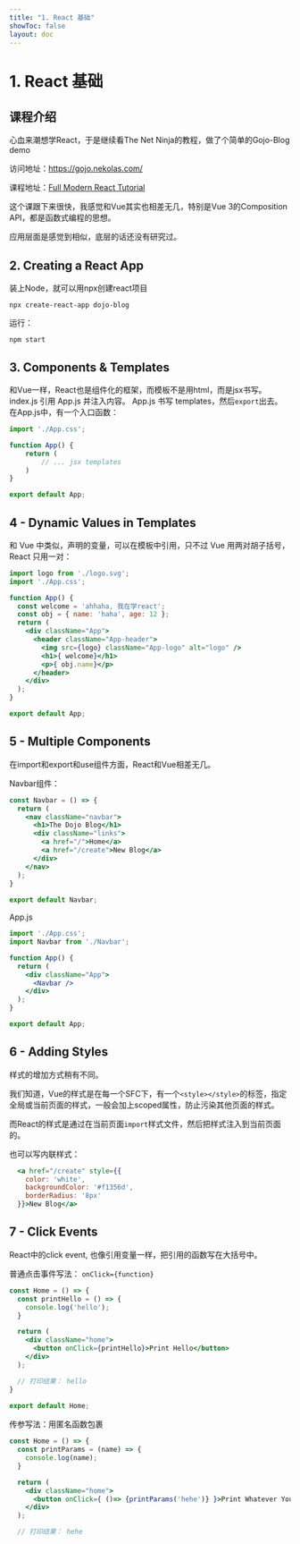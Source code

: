 ```yaml
---
title: "1. React 基础"
showToc: false
layout: doc
---
```

# 1. React 基础
## 课程介绍
心血来潮想学React，于是继续看The Net Ninja的教程，做了个简单的Gojo-Blog demo

访问地址：https://gojo.nekolas.com/

课程地址：[Full Modern React Tutorial](https://www.youtube.com/watch?v=j942wKiXFu8&list=PL4cUxeGkcC9gZD-Tvwfod2gaISzfRiP9d)

这个课跟下来很快，我感觉和Vue其实也相差无几，特别是Vue 3的Composition API，都是函数式编程的思想。

应用层面是感觉到相似，底层的话还没有研究过。

## 2. Creating a React App
装上Node，就可以用npx创建react项目
```shell
npx create-react-app dojo-blog
```

运行：
```shell
npm start
```

## 3. Components & Templates
和Vue一样，React也是组件化的框架，而模板不是用html，而是jsx书写。
index.js 引用 App.js 并注入内容。
App.js 书写 templates，然后`export`出去。
在App.js中，有一个入口函数：
```jsx
import './App.css';

function App() {
	return (
		// ... jsx templates
	)
}

export default App;
```

## 4 - Dynamic Values in Templates
和 Vue 中类似，声明的变量，可以在模板中引用，只不过 Vue 用两对胡子括号，React 只用一对：
```jsx
import logo from './logo.svg';
import './App.css';

function App() {
  const welcome = 'ahhaha, 我在学react';
  const obj = { name: 'haha', age: 12 };
  return (
    <div className="App">
      <header className="App-header">
        <img src={logo} className="App-logo" alt="logo" />
        <h1>{ welcome}</h1>
        <p>{ obj.name}</p>
      </header>
    </div>
  );
}

export default App;
```

## 5 - Multiple Components
在import和export和use组件方面，React和Vue相差无几。

Navbar组件：
```jsx
const Navbar = () => {
  return (  
    <nav className="navbar">
      <h1>The Dojo Blog</h1>
      <div className="links">
        <a href="/">Home</a>
        <a href="/create">New Blog</a>
      </div>
    </nav>
  );
}
 
export default Navbar;
```

App.js
```jsx
import './App.css';
import Navbar from './Navbar';

function App() {
  return (
    <div className="App">
      <Navbar />
    </div>
  );
}

export default App;

```

## 6 - Adding Styles
样式的增加方式稍有不同。

我们知道，Vue的样式是在每一个SFC下，有一个`<style></style>`的标签，指定全局或当前页面的样式，一般会加上scoped属性，防止污染其他页面的样式。

而React的样式是通过在当前页面`import`样式文件，然后把样式注入到当前页面的。

也可以写内联样式：
```jsx
  <a href="/create" style={{
    color: 'white',
    backgroundColor: '#f1356d',
    borderRadius: '8px'
  }}>New Blog</a>
```

## 7 - Click Events
React中的click event, 也像引用变量一样，把引用的函数写在大括号中。

普通点击事件写法： `onClick={function}`
```jsx
const Home = () => {
  const printHello = () => {
    console.log('hello');
  }

  return (  
    <div className="home">
      <button onClick={printHello}>Print Hello</button>
    </div>
  );

  // 打印结果： hello
}
 
export default Home;
```

传参写法：用匿名函数包裹
```jsx
const Home = () => {
  const printParams = (name) => {
    console.log(name);
  }

  return (  
    <div className="home">
      <button onClick={ ()=> {printParams('hehe')} }>Print Whatever You Pass</button>
    </div>
  );

  // 打印结果： hehe
```